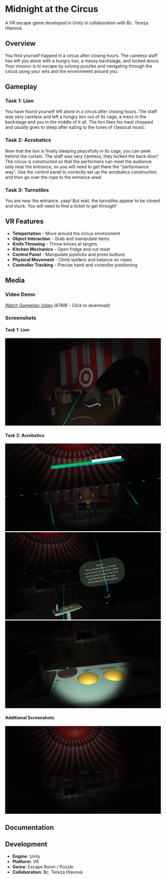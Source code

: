 # Midnight at the Circus

A VR escape game developed in Unity in collaboration with Bc. Tereza Hlavová.

## Overview

You find yourself trapped in a circus after closing hours. The careless staff has left you alone with a hungry lion, a messy backstage, and locked doors. Your mission is to escape by solving puzzles and navigating through the circus using your wits and the environment around you.

## Gameplay

### Task 1: Lion
You have found yourself left alone in a circus after closing hours. The staff was very careless and left a hungry lion out of its cage, a mess in the backstage and you in the middle of it all. The lion likes his meal chopped and usually goes to sleep after eating to the tunes of classical music.

### Task 2: Acrobatics
Now that the lion is finally sleeping peacefully in its cage, you can peek behind the curtain. The staff was very careless, they locked the back door! The circus is constructed so that the performers can meet the audience only near the entrance, so you will need to get there the "performance way". Use the control panel to correctly set up the acrobatics construction and then go over the rope to the entrance area!

### Task 3: Turnstiles
You are near the entrance, yaay! But wait, the turnstiles appear to be closed and stuck. You will need to find a ticket to get through!

## VR Features

- **Teleportation** - Move around the circus environment
- **Object Interaction** - Grab and manipulate items
- **Knife Throwing** - Throw knives at targets
- **Kitchen Mechanics** - Open fridge and cut meat
- **Control Panel** - Manipulate joysticks and press buttons
- **Physical Movement** - Climb ladders and balance on ropes
- **Controller Tracking** - Precise hand and controller positioning

## Media

### Video Demo
[Watch Gameplay Video](video.mp4) *(67MB - Click to download)*

### Screenshots

#### Task 1: Lion
![Task 1 - Lion](screenshot01.png)

#### Task 2: Acrobatics
![Task 2 - Acrobatics Setup](screenshot02.png)
![Task 2 - Acrobatics Construction](screenshot03.png)
![Task 2 - Rope Crossing](screenshot04.png)

#### Additional Screenshots
![Additional Gameplay](screenshot05.png)

## Documentation

## Development

- **Engine**: Unity
- **Platform**: VR
- **Genre**: Escape Room / Puzzle
- **Collaboration**: Bc. Tereza Hlavová
